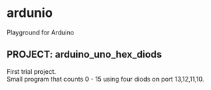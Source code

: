 # ardunio
Playground for Arduino

## PROJECT: arduino_uno_hex_diods
First trial project.  
Small program that counts 0 - 15 using four diods on port 13,12,11,10.



